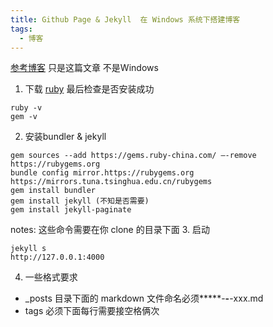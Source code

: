 ```yaml
---
title: Github Page & Jekyll  在 Windows 系统下搭建博客 
tags:
  - 博客
---
```

[参考博客](https://xiaowangye.org/posts/how-to-build-your-own-github-blog-site-with-huxpro/)
只是这篇文章 不是Windows

1. 下载 [ruby](https://rubyinstaller.org/downloads/) 最后检查是否安装成功 
``` 
ruby -v
gem -v
```
2. 安装bundler & jekyll
```
gem sources --add https://gems.ruby-china.com/ –-remove https://rubygems.org
bundle config mirror.https://rubygems.org https://mirrors.tuna.tsinghua.edu.cn/rubygems
gem install bundler
gem install jekyll (不知是否需要)
gem install jekyll-paginate
```
notes: 这些命令需要在你 clone 的目录下面
3. 启动
```
jekyll s
http://127.0.0.1:4000 
```
4. 一些格式要求
- _posts 目录下面的 markdown 文件命名必须*****-**-**-xxx.md
- tags 必须下面每行需要接空格俩次



